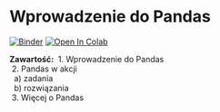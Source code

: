 # Wprowadzenie do Pandas
[![Binder](https://mybinder.org/badge_logo.svg)](https://mybinder.org/v2/gh/lsawaniewski/pandas_basics_workshop/master)
[![Open In Colab](https://colab.research.google.com/assets/colab-badge.svg)](https://colab.research.google.com/github/lsawaniewski/pandas_basics_workshop/blob/master/1_Wprowadzenie_do_Pandas.ipynb)



**Zawartość:** 
&nbsp;1\. Wprowadzenie do Pandas <br>
&nbsp;2\. Pandas w akcji <br>
&nbsp;&nbsp;a) zadania <br>
&nbsp;&nbsp;b) rozwiązania <br>
&nbsp;3\.   Więcej o Pandas <br>
